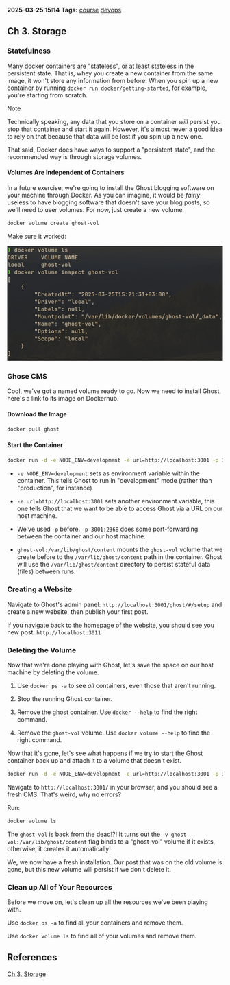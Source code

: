 **2025-03-25 15:14**
**Tags:** [course](../2%20-%20tags/course.md) [devops](../2%20-%20tags/devops.md)

## Ch 3. Storage

### Statefulness

Many docker containers are "stateless", or at least stateless in the persistent state. That is, whey you create a new container from the same image, it won't store any information from before. When you spin up a new container by running `docker run docker/getting-started`, for example, you're starting from scratch.

> [!NOTE]
> Technically speaking, any data that you store on a container *will* persist you stop that container and start it again. However, it's almost never a good idea to rely on that because that data will be lost if you spin up a new one.

That said, Docker does have ways to support a "persistent state", and the recommended way is through storage volumes.

#### Volumes Are Independent of Containers

In a future exercise, we're going to install the Ghost blogging software on your machine through Docker. As you can imagine, it would be *fairly* useless to have blogging software that doesn't save your blog posts, so we'll need to user volumes. For now, just create a new volume.

```bash
docker volume create ghost-vol
```

Make sure it worked: 

![](../attachments/Pasted%20image%2020250325152233.png)

### Ghose CMS

Cool, we've got a named volume ready to go. Now we need to install Ghost, here's a link to its image on Dockerhub.

#### Download the Image

```bash
docker pull ghost
```

#### Start the Container 

```bash
docker run -d -e NODE_ENV=development -e url=http://localhost:3001 -p 3001:2368 -v ghost-vol:/var/lib/ghost/content ghost
```

- `-e NODE_ENV=development` sets as environment variable within the container. This tells Ghost to run in "development" mode (rather than "production", for instance)

- `-e url=http://localhost:3001` sets another environment variable, this one tells Ghost that we want to be able to access Ghost via a URL on our host machine.

- We've used `-p` before. `-p 3001:2368` does some port-forwarding between the container and our host machine. 

- `ghost-vol:/var/lib/ghost/content` mounts the `ghost-vol` volume that we create before to the `/var/lib/ghost/content` path in the container. Ghost will use the `/var/lib/ghost/content` directory to persist stateful data (files) between runs.

### Creating a Website

Navigate to Ghost's admin panel: `http://localhost:3001/ghost/#/setup` and create a new website, then publish your first post.

If you navigate back to the homepage of the website, you should see you new post: `http://localhost:3011`

### Deleting the Volume

Now that we're done playing with Ghost, let's save the space on our host machine by deleting the volume.

1. Use `docker ps -a` to see *all* containers, even those that aren't running.

2. Stop the running Ghost container.

3. Remove the ghost container. Use `docker --help` to find the right command.

4. Remove the `ghost-vol` volume. Use `docker volume --help` to find the right command.

Now that it's gone, let's see what happens if we try to start the Ghost container back up and attach it to a volume that doesn't exist.

```bash
docker run -d -e NODE_ENV=development -e url=http://localhost:3001 -p 3001:2368 -v ghost-vol:/var/lib/ghost/content ghost
```

Navigate to `http://localhost:3001/` in your browser, and you should see a fresh CMS. That's weird, why no errors?

Run:

```bash
docker volume ls
```

The `ghost-vol` is back from the dead!?! It turns out the `-v ghost-vol:/var/lib/ghost/content` flag binds to a "ghost-vol" volume if it exists, otherwise, it creates it automatically!

We, we now have a fresh installation. Our post that was on the old volume is gone, but this new volume will persist if we don't delete it.

### Clean up All of Your Resources

Before we move on, let's clean up all the resources we've been playing with. 

Use `docker ps -a` to find all your containers and remove them.

Use `docker volume ls` to find all of your volumes and remove them.

## References
[Ch 3. Storage](https://www.boot.dev/lessons/e2bf006e-e99d-40ad-b9bc-83960e604a10)